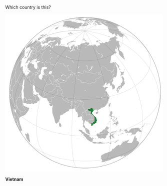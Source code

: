 Which country is this?

![Map of a country](images/Vietnam_(orthographic_projection).png)
<!--question-->
**Vietnam**